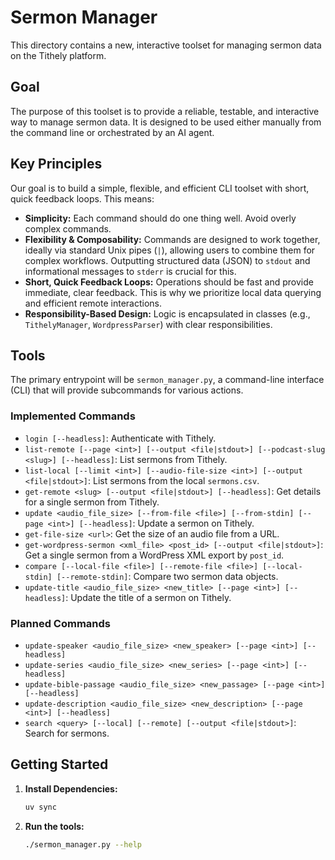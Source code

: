 # Sermon Manager

This directory contains a new, interactive toolset for managing sermon data on the Tithely platform.

## Goal

The purpose of this toolset is to provide a reliable, testable, and interactive way to manage sermon data. It is designed to be used either manually from the command line or orchestrated by an AI agent.

## Key Principles

Our goal is to build a simple, flexible, and efficient CLI toolset with short, quick feedback loops. This means:

-   **Simplicity:** Each command should do one thing well. Avoid overly complex commands.
-   **Flexibility & Composability:** Commands are designed to work together, ideally via standard Unix pipes (`|`), allowing users to combine them for complex workflows. Outputting structured data (JSON) to `stdout` and informational messages to `stderr` is crucial for this.
-   **Short, Quick Feedback Loops:** Operations should be fast and provide immediate, clear feedback. This is why we prioritize local data querying and efficient remote interactions.
-   **Responsibility-Based Design:** Logic is encapsulated in classes (e.g., `TithelyManager`, `WordpressParser`) with clear responsibilities.

## Tools

The primary entrypoint will be `sermon_manager.py`, a command-line interface (CLI) that will provide subcommands for various actions.

### Implemented Commands

-   `login [--headless]`: Authenticate with Tithely.
-   `list-remote [--page <int>] [--output <file|stdout>] [--podcast-slug <slug>] [--headless]`: List sermons from Tithely.
-   `list-local [--limit <int>] [--audio-file-size <int>] [--output <file|stdout>]`: List sermons from the local `sermons.csv`.
-   `get-remote <slug> [--output <file|stdout>] [--headless]`: Get details for a single sermon from Tithely.
-   `update <audio_file_size> [--from-file <file>] [--from-stdin] [--page <int>] [--headless]`: Update a sermon on Tithely.
-   `get-file-size <url>`: Get the size of an audio file from a URL.
-   `get-wordpress-sermon <xml_file> <post_id> [--output <file|stdout>]`: Get a single sermon from a WordPress XML export by `post_id`.
-   `compare [--local-file <file>] [--remote-file <file>] [--local-stdin] [--remote-stdin]`: Compare two sermon data objects.
-   `update-title <audio_file_size> <new_title> [--page <int>] [--headless]`: Update the title of a sermon on Tithely.

### Planned Commands

-   `update-speaker <audio_file_size> <new_speaker> [--page <int>] [--headless]`
-   `update-series <audio_file_size> <new_series> [--page <int>] [--headless]`
-   `update-bible-passage <audio_file_size> <new_passage> [--page <int>] [--headless]`
-   `update-description <audio_file_size> <new_description> [--page <int>] [--headless]`
-   `search <query> [--local] [--remote] [--output <file|stdout>]`: Search for sermons.

## Getting Started

1.  **Install Dependencies:**
    ```bash
    uv sync
    ```
2.  **Run the tools:**
    ```bash
    ./sermon_manager.py --help
    ```